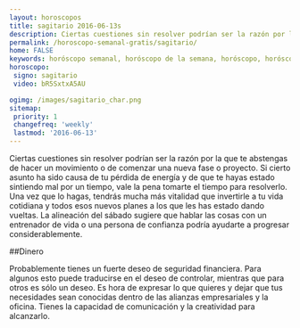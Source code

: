 ```yaml
---
layout: horoscopos
title: sagitario 2016-06-13s 
description: Ciertas cuestiones sin resolver podrían ser la razón por la que te abstengas de hacer un movimiento o de comenzar una nueva fase o proyecto. Si cierto asunto ha sido causa de tu pérdida de energía y de que te hayas estado sintiendo mal por un tiempo, vale la pena tomarte el tiempo para resolverlo. Una vez que lo hagas, tendrás mucha más vitalidad que invertirle a tu vida cotidiana y todos esos nuevos planes a los que les has estado dando vueltas. La alineación del sábado sugiere que hablar las cosas con un entrenador de vida o una persona de confianza podría ayudarte a progresar considerablemente. 
permalink: /horoscopo-semanal-gratis/sagitario/
home: FALSE
keywords: horóscopo semanal, horóscopo de la semana, horóscopo, horóscopo gratis,horóscopos, horóscopo esperanza gracia, horoscopos sagitario la semana, horóscopos gratis, Tarot, Astrologia, Zodíaco, sagitario, horoscopo gratis
horoscopo:
 signo: sagitario
 video: bR5SxtxA5AU

ogimg: /images/sagitario_char.png
sitemap:
 priority: 1
 changefreq: 'weekly'
 lastmod: '2016-06-13'
---
```



Ciertas cuestiones sin resolver podrían ser la razón por la que te abstengas de hacer un movimiento o de comenzar una nueva fase o proyecto. Si cierto asunto ha sido causa de tu pérdida de energía y de que te hayas estado sintiendo mal por un tiempo, vale la pena tomarte el tiempo para resolverlo. Una vez que lo hagas, tendrás mucha más vitalidad que invertirle a tu vida cotidiana y todos esos nuevos planes a los que les has estado dando vueltas. La alineación del sábado sugiere que hablar las cosas con un entrenador de vida o una persona de confianza podría ayudarte a progresar considerablemente. 

##Dinero

Probablemente tienes un fuerte deseo de seguridad financiera. Para algunos esto puede traducirse en el deseo de controlar, mientras que para otros es sólo un deseo. Es hora de expresar lo que quieres y dejar que tus necesidades sean conocidas dentro de las alianzas empresariales y la oficina. Tienes la capacidad de comunicación y la creatividad para alcanzarlo.